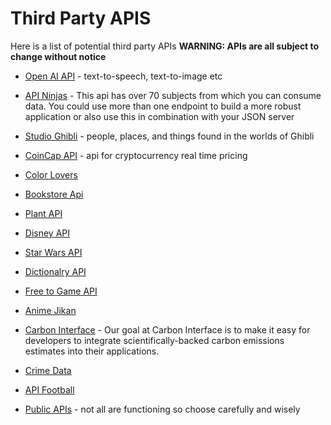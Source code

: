 # Third Party APIS

Here is a list of potential third party APIs **WARNING: APIs are all subject to change without notice**

- [Open AI API](https://openai.com/blog/openai-api) - text-to-speech, text-to-image etc

- [API Ninjas](https://api-ninjas.com/) - This api has over 70 subjects from which you can consume data. You could use more than one endpoint to build a more robust application or also use this in combination with your JSON server

- [Studio Ghibli](https://ghibliapi.vercel.app/) - people, places, and things found in the worlds of Ghibli

- [CoinCap API](https://docs.coincap.io/) - api for cryptocurrency real time pricing

- [Color Lovers](https://www.colourlovers.com/api)

- [Bookstore Api](https://bookstore.demoqa.com/swagger/#/)

- [Plant API](https://perenual.com/docs/api)

- [Disney API](https://disneyapi.dev/)

- [Star Wars API](https://swapi.dev/api/people/)

- [Dictionalry API](https://dictionaryapi.dev/)

- [Free to Game API](https://www.freetogame.com/api-doc)

- [Anime Jikan](https://jikan.moe/)

- [Carbon Interface](https://docs.carboninterface.com/#/?id=introduction) - Our goal at Carbon Interface is to make it easy for developers to integrate scientifically-backed carbon emissions estimates into their applications.

- [Crime Data](https://rapidapi.com/jgentes/api/crime-data/)

- [API Football](https://rapidapi.com/api-sports/api/api-football/)

- [Public APIs](https://github.com/public-apis/public-apis) - not all are functioning so choose carefully and wisely
